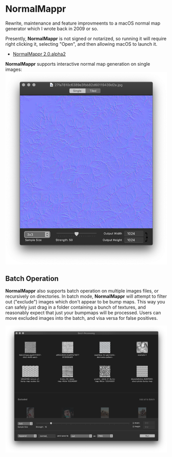 # NormalMappr
Rewrite, maintenance and feature improvmeents to a macOS normal map generator which I wrote back in 2009 or so.

Presently, **NormalMappr** is not signed or notarized, so running it will require right clicking it, selecting "Open", and then allowing macOS to launch it.

- [NormalMappr 2.0.alpha2](bin/NormalMappr.app.zip)

**NormalMappr** supports interactive normal map generation on single images:
![Single image document mode](README_assets/NormalMapprDoc@2x.png)

## Batch Operation

**NormalMappr** also supports batch operation on multiple images files, or recursively on directories. In batch mode, **NormalMappr** will attempt to filter out ("exclude") images which don't appear to be bump maps. This way you can safely just drag in a folder containing a bunch of textures, and reasonably expect that just your bumpmaps will be processed. Users can move excluded images into the batch, and visa versa for false positives.

![Batch window](README_assets/BatchWindow@2x.png)


